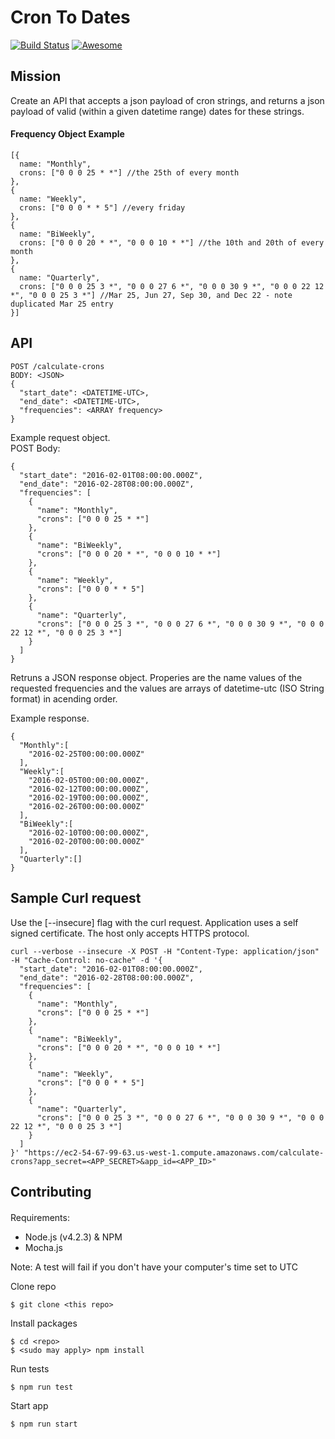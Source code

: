 # Cron To Dates
[![Build Status](https://travis-ci.org/zimmermanw84/phone-auth.png?branch=master)](https://travis-ci.org/zimmermanw84/cron_to_dates)
[![Awesome](https://cdn.rawgit.com/sindresorhus/awesome/d7305f38d29fed78fa85652e3a63e154dd8e8829/media/badge.svg)](https://github.com/sindresorhus/awesome)

## Mission
Create an API that accepts a json payload of cron strings, and returns a json payload of valid (within a given datetime range) dates for these strings.  

#### Frequency Object Example
```
[{
  name: "Monthly",
  crons: ["0 0 0 25 * *"] //the 25th of every month
},
{
  name: "Weekly",
  crons: ["0 0 0 * * 5"] //every friday
},
{
  name: "BiWeekly",
  crons: ["0 0 0 20 * *", "0 0 0 10 * *"] //the 10th and 20th of every month
},
{
  name: "Quarterly",
  crons: ["0 0 0 25 3 *", "0 0 0 27 6 *", "0 0 0 30 9 *", "0 0 0 22 12 *", "0 0 0 25 3 *"] //Mar 25, Jun 27, Sep 30, and Dec 22 - note duplicated Mar 25 entry
}]
```

## API

```
POST /calculate-crons
BODY: <JSON>
{
  "start_date": <DATETIME-UTC>,
  "end_date": <DATETIME-UTC>,
  "frequencies": <ARRAY frequency>
}
```

Example request object.  
POST Body:
```
{
  "start_date": "2016-02-01T08:00:00.000Z",
  "end_date": "2016-02-28T08:00:00.000Z",
  "frequencies": [
    {
      "name": "Monthly",
      "crons": ["0 0 0 25 * *"]
    },
    {
      "name": "BiWeekly",
      "crons": ["0 0 0 20 * *", "0 0 0 10 * *"]
    },
    {
      "name": "Weekly",
      "crons": ["0 0 0 * * 5"]
    },
    {
      "name": "Quarterly",
      "crons": ["0 0 0 25 3 *", "0 0 0 27 6 *", "0 0 0 30 9 *", "0 0 0 22 12 *", "0 0 0 25 3 *"]
    }
  ]
}
```
Retruns a JSON response object. Properies are the name values of the requested frequencies and the values are arrays of datetime-utc (ISO String format) in acending order.  

Example response.  
```
{
  "Monthly":[
    "2016-02-25T00:00:00.000Z"
  ],
  "Weekly":[
    "2016-02-05T00:00:00.000Z",
    "2016-02-12T00:00:00.000Z",
    "2016-02-19T00:00:00.000Z",
    "2016-02-26T00:00:00.000Z"
  ],
  "BiWeekly":[
    "2016-02-10T00:00:00.000Z",
    "2016-02-20T00:00:00.000Z"
  ],
  "Quarterly":[]
}
```

## Sample Curl request

Use the [--insecure] flag with the curl request. Application uses a self signed certificate. The host only accepts HTTPS protocol. 

```
curl --verbose --insecure -X POST -H "Content-Type: application/json" -H "Cache-Control: no-cache" -d '{
  "start_date": "2016-02-01T08:00:00.000Z",
  "end_date": "2016-02-28T08:00:00.000Z",
  "frequencies": [
    {
      "name": "Monthly",
      "crons": ["0 0 0 25 * *"]
    },
    {
      "name": "BiWeekly",
      "crons": ["0 0 0 20 * *", "0 0 0 10 * *"]
    },
    {
      "name": "Weekly",
      "crons": ["0 0 0 * * 5"]
    },
    {
      "name": "Quarterly",
      "crons": ["0 0 0 25 3 *", "0 0 0 27 6 *", "0 0 0 30 9 *", "0 0 0 22 12 *", "0 0 0 25 3 *"]
    }
  ]
}' "https://ec2-54-67-99-63.us-west-1.compute.amazonaws.com/calculate-crons?app_secret=<APP_SECRET>&app_id=<APP_ID>"
```

## Contributing  
####
Requirements:
 - Node.js (v4.2.3) & NPM  
 - Mocha.js  

Note: A test will fail if you don't have your computer's time set to UTC

Clone repo  
```
$ git clone <this repo>
```
Install packages  
```
$ cd <repo>
$ <sudo may apply> npm install
```
Run tests  
```
$ npm run test
```
Start app
```
$ npm run start
```
